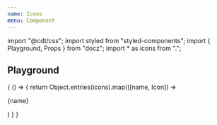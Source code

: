 ```yaml
---
name: Icons
menu: Component
---
```

import "@cdt/css";
import styled from "styled-components";
import { Playground, Props } from "docz";
import * as icons from ".";

## Playground

<Playground>
  {
    () => {
      return Object.entries(icons).map(([name, Icon]) => <div key={name}>
          <p>{name}</p>
          <Icon width="3rem" />
        </div>
      )
    }
  }
</Playground>
